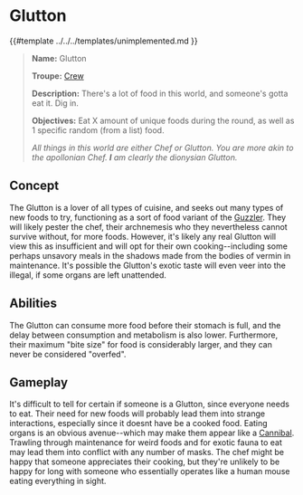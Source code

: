 # Glutton

{{#template ../../../templates/unimplemented.md }}

> **Name:** Glutton
>
> **Troupe:** [Crew](../crew.md)
>
> **Description:** There's a lot of food in this world, and someone's gotta eat it. Dig in.
>
> **Objectives:** Eat X amount of unique foods during the round, as well as 1 specific random (from a list) food.
>
> *All things in this world are either Chef or Glutton. You are more akin to the apollonian Chef. **I** am clearly the dionysian Glutton.*

## Concept

The Glutton is a lover of all types of cuisine, and seeks out many types of new foods to try, functioning as a sort of food variant of the [Guzzler](./guzzler.md). They will likely pester the chef, their archnemesis who they nevertheless cannot survive without, for more foods. However, it's likely any real Glutton will view this as insufficient and will opt for their own cooking--including some perhaps unsavory meals in the shadows made from the bodies of vermin in maintenance. It's possible the Glutton's exotic taste will even veer into the illegal, if some organs are left unattended.

## Abilities

The Glutton can consume more food before their stomach is full, and the delay between consumption and metabolism is also lower. Furthermore, their maximum "bite size" for food is considerably larger, and they can never be considered "overfed".

## Gameplay

It's difficult to tell for certain if someone is a Glutton, since everyone needs to eat. Their need for new foods will probably lead them into strange interactions, especially since it doesnt have be a cooked food. Eating organs is an obvious avenue--which may make them appear like a [Cannibal](./cannibal.md). Trawling through maintenance for weird foods and for exotic fauna to eat may lead them into conflict with any number of masks. The chef might be happy that someone appreciates their cooking, but they're unlikely to be happy for long with someone who essentially operates like a human mouse eating everything in sight.
